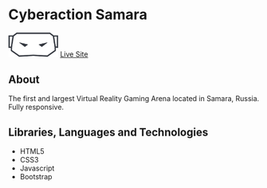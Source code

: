 # Cyberaction Samara

<div align="start">
    <img width="100px" src="public/images/logoblack.png">
  <a href="https://cyberactionsamara.ru/">Live Site</a>
</div>

## About
The first and largest Virtual Reality Gaming Arena located in Samara, Russia. Fully responsive.

## Libraries, Languages and Technologies

* HTML5
* CSS3
* Javascript
* Bootstrap
